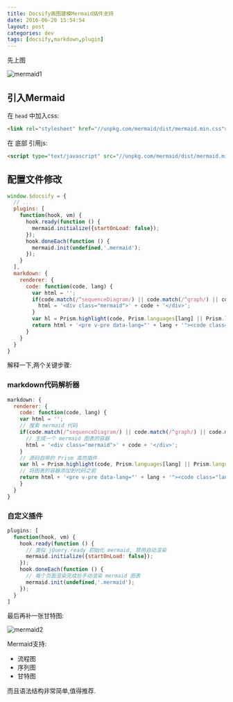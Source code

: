 ```yaml
---
title: Docsify画图建模Mermaid插件支持
date: 2016-06-20 15:54:54
layout: post
categories: dev
tags: [docsify,markdown,plugin]
---
```


先上图

![mermaid1](https://user-images.githubusercontent.com/1890238/27322559-3217d3b8-5564-11e7-8d27-2d6de348aa5f.png)

<!-- more -->

## 引入Mermaid

在 `head` 中加入css:

```html
<link rel="stylesheet" href="//unpkg.com/mermaid/dist/mermaid.min.css">
```

在 底部 引用js:

```html
<script type="text/javascript" src="//unpkg.com/mermaid/dist/mermaid.min.js"></script>
```

## 配置文件修改


```js
window.$docsify = {
  // ...
  plugins: [
    function(hook, vm) {
      hook.ready(function () {
        mermaid.initialize({startOnLoad: false});
      });
      hook.doneEach(function () {
        mermaid.init(undefined,'.mermaid');
      });
    }
  ],
  markdown: {
    renderer: {
      code: function(code, lang) {
        var html = '';
        if(code.match(/^sequenceDiagram/) || code.match(/^graph/) || code.match(/^gantt/)){
          html = '<div class="mermaid">' + code + '</div>';
        }
        var hl = Prism.highlight(code, Prism.languages[lang] || Prism.languages.markup)
        return html + '<pre v-pre data-lang="' + lang + '"><code class="lang-' + lang + '">' + hl + '</code></pre>'
      }
    }
  }
}
```

解释一下,两个关键步骤:

### markdown代码解析器

```js
markdown: {
  renderer: {
    code: function(code, lang) {
    var html = '';
    // 搜索 mermaid 代码
    if(code.match(/^sequenceDiagram/) || code.match(/^graph/) || code.match(/^gantt/)){
      // 生成一个 mermaid 图表的容器
      html = '<div class="mermaid">' + code + '</div>';
    }
    // 源码自带的 Prism 高亮插件
    var hl = Prism.highlight(code, Prism.languages[lang] || Prism.languages.markup)
    // 将图表的容器添加到代码之前
    return html + '<pre v-pre data-lang="' + lang + '"><code class="lang-' + lang + '">' + hl + '</code></pre>'
    }
  }
}
```

### 自定义插件

```js
plugins: [
  function(hook, vm) {
    hook.ready(function () {
      // 类似 jQuery.ready 初始化 mermaid, 禁用自动渲染
      mermaid.initialize({startOnLoad: false});
    });
    hook.doneEach(function () {
      // 每个页面渲染完成后手动渲染 mermaid 图表
      mermaid.init(undefined,'.mermaid');
    });
  }
]
```


最后再补一张甘特图:


![mermaid2](https://user-images.githubusercontent.com/1890238/27322558-31c84fbe-5564-11e7-9949-851fddbafa33.png)


Mermaid支持:

- 流程图
- 序列图
- 甘特图

而且语法结构非常简单,值得推荐.

